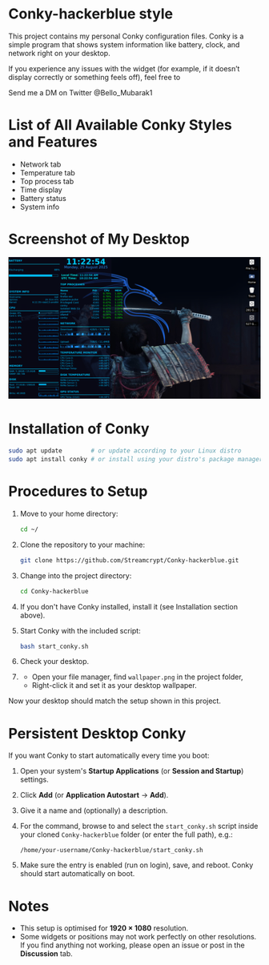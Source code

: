 # Conky-hackerblue style

This project contains my personal Conky configuration files. Conky is a simple program that shows system information like battery, clock, and network right on your desktop.

If you experience any issues with the widget (for example, if it doesn’t display correctly or something feels off), feel free to

Send me a DM on Twitter @Bello_Mubarak1

# List of All Available Conky Styles and Features

- Network tab  
- Temperature tab  
- Top process tab  
- Time display  
- Battery status  
- System info  

# Screenshot of My Desktop

![My hacker-bluestyle desktop wallpaper](Screenshot_of_my_desktop.png)

# Installation of Conky

```bash
sudo apt update        # or update according to your Linux distro
sudo apt install conky # or install using your distro's package manager
````

# Procedures to Setup

1. Move to your home directory:

   ```bash
   cd ~/
   ```

2. Clone the repository to your machine:

   ```bash
   git clone https://github.com/Streamcrypt/Conky-hackerblue.git
   ```

3. Change into the project directory:

   ```bash
   cd Conky-hackerblue
   ```

4. If you don't have Conky installed, install it (see Installation section above).

5. Start Conky with the included script:

   ```bash
   bash start_conky.sh
   ```

6. Check your desktop. 

7. * Open your file manager, find `wallpaper.png` in the project folder,
   * Right-click it and set it as your desktop wallpaper.

Now your desktop should match the setup shown in this project.

# Persistent Desktop Conky

If you want Conky to start automatically every time you boot:

1. Open your system's **Startup Applications** (or **Session and Startup**) settings.
2. Click **Add** (or **Application Autostart** → **Add**).
3. Give it a name and (optionally) a description.
4. For the command, browse to and select the `start_conky.sh` script inside your cloned `Conky-hackerblue` folder (or enter the full path), e.g.:

   ```
   /home/your-username/Conky-hackerblue/start_conky.sh
   ```
5. Make sure the entry is enabled (run on login), save, and reboot. Conky should start automatically on boot.

# Notes

* This setup is optimised for **1920 × 1080** resolution.
* Some widgets or positions may not work perfectly on other resolutions. If you find anything not working, please open an issue or post in the **Discussion** tab.
